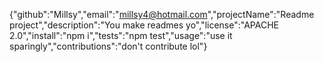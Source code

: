 {"github":"Millsy","email":"millsy4@hotmail.com","projectName":"Readme project","description":"You make readmes yo","license":"APACHE 2.0","install":"npm i","tests":"npm test","usage":"use it sparingly","contributions":"don't contribute lol"}